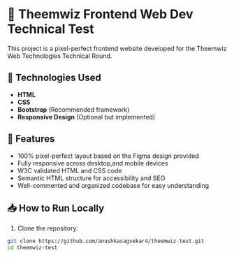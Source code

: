 # 🌟 Theemwiz Frontend Web Dev Technical Test

This project is a pixel-perfect frontend website developed for the Theemwiz Web Technologies Technical Round.



## 🚀 Technologies Used
- **HTML**
- **CSS**
- **Bootstrap** (Recommended framework)
- **Responsive Design** (Optional but implemented)



## 🌟 Features
- 100% pixel-perfect layout based on the Figma design provided
- Fully responsive across desktop,and mobile devices
- W3C validated HTML and CSS code
- Semantic HTML structure for accessibility and SEO
- Well-commented and organized codebase for easy understanding




## 📥 How to Run Locally
1. Clone the repository:
```bash
git clone https://github.com/anushkasagvekar4/theemwiz-test.git
cd theemwiz-test
